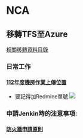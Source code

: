 # NCA


## 移轉TFS至Azure
  [相關移轉資料目錄](https://iisicloud-my.sharepoint.com/personal/iisi_fsol_iisigroup_com/PS116FS/Forms/AllItems.aspx?e=2%3AbkhH6n&at=9&CT=1673853151285&OR=OWA%2DNT&CID=073f4868%2Dce5a%2D5632%2D2dde%2Df6c1ac0af851&id=%2Fpersonal%2Fiisi%5Ffsol%5Fiisigroup%5Fcom%2FPS116FS%2F%E9%81%8B%E7%B1%8C%E5%9C%98%E9%9A%8A%2D%E7%A0%94%E7%99%BC%E7%94%A2%E8%A8%93%E5%BD%B9%2F%E5%85%B6%E4%BB%96%2F102%E5%B9%B4%5F%E7%A0%94%E7%99%BC%E6%9B%BF%E4%BB%A3%E5%BD%B9%E9%96%8B%E7%99%BC%E7%92%B0%E5%A2%83%E8%BD%89%E6%8F%9B&viewid=95b06a39%2D043d%2D4584%2Db67c%2Dc445dae41d77)

### 日常工作
#### [112年度機房作業上傳位置](https://iisicloud-my.sharepoint.com/personal/iisi_fsol_iisigroup_com/PS116FS/Forms/AllItems.aspx?OR=Teams%2DHL&CT=1667447123147&clickparams=eyJBcHBOYW1lIjoiVGVhbXMtRGVza3RvcCIsIkFwcFZlcnNpb24iOiIyNy8yMjEwMjgwNzIwMCIsIkhhc0ZlZGVyYXRlZFVzZXIiOmZhbHNlfQ%3D%3D&id=%2Fpersonal%2Fiisi%5Ffsol%5Fiisigroup%5Fcom%2FPS116FS%2F%E9%81%8B%E7%B1%8C%E5%9C%98%E9%9A%8A%2D%E7%A0%94%E7%99%BC%E7%94%A2%E8%A8%93%E5%BD%B9%2F04%5F%E7%A0%94%E7%99%BC%E6%9B%BF%E4%BB%A3%E5%BD%B9%281010625%E4%BB%A5%E5%BE%8C%29%2F%E8%B3%87%E8%A8%8A%E7%AE%A1%E7%90%86%E7%B3%BB%E7%B5%B1%2F112%E5%B9%B4%E5%BA%A6%2F112%E5%B9%B4%E5%BA%A6%E6%A9%9F%E6%88%BF%E4%BD%9C%E6%A5%AD&viewid=95b06a39%2D043d%2D4584%2Db67c%2Dc445dae41d77)
- 要記得加Redmine單號
![](https://i.imgur.com/DbZFd6a.png)

### 申請Jenkin時的注意事項:
#### [防火牆申請原則](https://iisicloud.sharepoint.com/_layouts/15/Doc.aspx?sourcedoc={619b6aa5-79ae-4b32-8953-53fb120320f6}&action=view&wd=target%28B.%E7%B6%B2%E8%B7%AF%E9%A1%9E%20%2B%20%E8%B7%B3%E6%9D%BF%E6%A9%9F%E8%A8%AD%E5%AE%9A.one%7C5737e7a2-c4e0-4602-9e4b-45e22a2f4f5b%2F6.%E9%98%B2%E7%81%AB%E7%89%86%E7%94%B3%E8%AB%8B%E5%8E%9F%E5%89%87%7C22e0ef80-b856-4ebd-991b-2296404ecdfb%2F%29&wdorigin=NavigationUrl)
